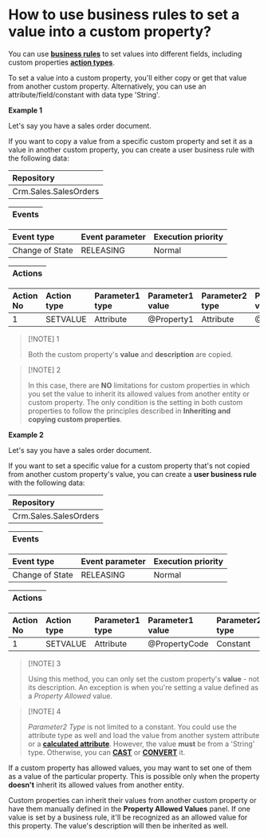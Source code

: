 # How to use business rules to set a value into a custom property?

You can use **[business rules](https://docs.erp.net/tech/advanced/user-business-rules/index.html)** to set values into different fields, including custom properties **[action types](https://docs.erp.net/tech/advanced/user-business-rules/action-types/index.html)**. 

To set a value into a custom property, you'll either copy or get that value from another custom property. Alternatively, you can use an attribute/field/constant with data type 'String'.
 
**Example 1** 

Let's say you have a sales order document.

If you want to copy a value from a specific custom property and set it as a value in another custom property, you can create a user business rule with the following data:

Repository|
|:----|
Crm.Sales.SalesOrders|

Events|
|:----|

Event type|Event parameter|Execution priority
|:----|:----|:----|
Change of State|RELEASING|Normal

Actions|
|:----|

Action No|Action type|Parameter1 type|Parameter1 value|Parameter2 type|Parameter2 value
|:----|:----|:----|:----|:----|:----|
1|SETVALUE|Attribute|@Property1|Attribute|@Property2|

> [!NOTE] 1
> 
> Both the custom property's **value** and **description** are copied.
 
> [!NOTE] 2
> 
> In this case, there are **NO** limitations for custom properties in which you set the value to inherit its allowed values from another entity or custom property. The only condition is the setting in both custom properties to follow the principles described in **Inheriting and copying custom properties**.
 
**Example 2** 

Let's say you have a sales order document.

If you want to set a specific value for a custom property that's not copied from another custom property's value, you can create a **user business rule** with the following data:

Repository| 
|:----| 
Crm.Sales.SalesOrders| 

Events| 
|:----| 

Event type|Event parameter|Execution priority
|:----|:----|:----
Change of State|RELEASING|Normal

Actions| 
|:----| 

Action No|Action type|Parameter1 type|Parameter1 value|Parameter2 type|Parameter2 value
|:----|:----|:----|:----|:----|:----
1|SETVALUE|Attribute|@PropertyCode|Constant|'StringValue01

> [!NOTE] 3
> 
> Using this method, you can only set the custom property's **value** - not its description. An exception is when you're setting a value defined as a _Property Allowed_ value.

> [!NOTE] 4
> 
> _Parameter2 Type_ is not limited to a constant. You could use the attribute type as well and load the value from another system attribute or a **[calculated attribute](https://docs.erp.net/tech/advanced/calculated-attributes/index.html)**. However, the value **must** be from a 'String' type. Otherwise, you can **[CAST](https://docs.erp.net/tech/advanced/calculated-attributes/operators/cast.html)** or **[CONVERT](https://docs.erp.net/tech/advanced/calculated-attributes/operators/convert.html)** it.

If a custom property has allowed values, you may want to set one of them as a value of the particular property. This is possible only when the property **doesn't** inherit its allowed values from another entity. 

Custom properties can inherit their values from another custom property or have them manually defined in the **Property Allowed Values** panel. If one value is set by a business rule, it'll be recognized as an allowed value for this property. The value's description will then be inherited as well.
